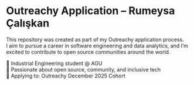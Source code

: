 # Outreachy Application – Rumeysa Çalışkan

This repository was created as part of my Outreachy application process.  
I aim to pursue a career in software engineering and data analytics, and I’m excited to contribute to open source communities around the world.

🔹 Industrial Engineering student @ AGU  
🔹 Passionate about open source, community, and inclusive tech  
🔹 Applying to: Outreachy December 2025 Cohort